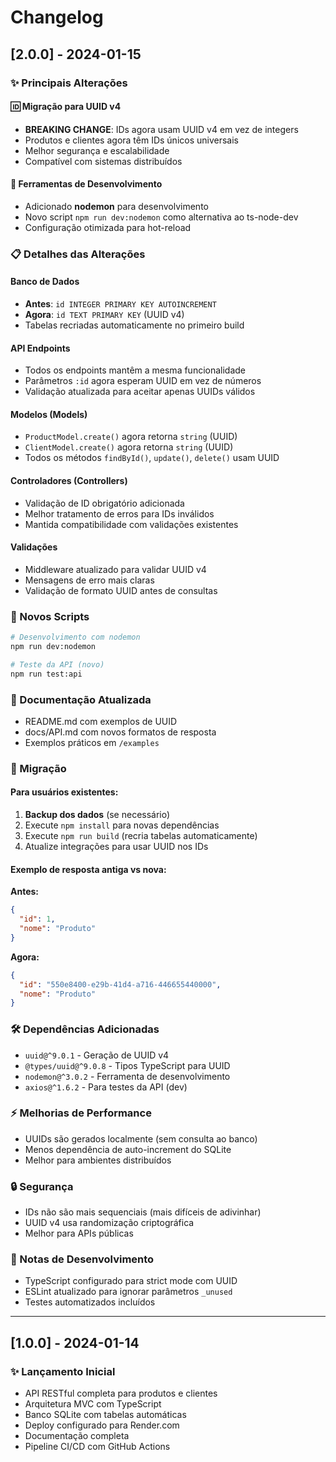 # Changelog

## [2.0.0] - 2024-01-15

### ✨ Principais Alterações

#### 🆔 Migração para UUID v4
- **BREAKING CHANGE**: IDs agora usam UUID v4 em vez de integers
- Produtos e clientes agora têm IDs únicos universais
- Melhor segurança e escalabilidade
- Compatível com sistemas distribuídos

#### 🔧 Ferramentas de Desenvolvimento
- Adicionado **nodemon** para desenvolvimento
- Novo script `npm run dev:nodemon` como alternativa ao ts-node-dev
- Configuração otimizada para hot-reload

### 📋 Detalhes das Alterações

#### Banco de Dados
- **Antes**: `id INTEGER PRIMARY KEY AUTOINCREMENT`
- **Agora**: `id TEXT PRIMARY KEY` (UUID v4)
- Tabelas recriadas automaticamente no primeiro build

#### API Endpoints
- Todos os endpoints mantêm a mesma funcionalidade
- Parâmetros `:id` agora esperam UUID em vez de números
- Validação atualizada para aceitar apenas UUIDs válidos

#### Modelos (Models)
- `ProductModel.create()` agora retorna `string` (UUID)
- `ClientModel.create()` agora retorna `string` (UUID)
- Todos os métodos `findById()`, `update()`, `delete()` usam UUID

#### Controladores (Controllers)
- Validação de ID obrigatório adicionada
- Melhor tratamento de erros para IDs inválidos
- Mantida compatibilidade com validações existentes

#### Validações
- Middleware atualizado para validar UUID v4
- Mensagens de erro mais claras
- Validação de formato UUID antes de consultas

### 🚀 Novos Scripts

```bash
# Desenvolvimento com nodemon
npm run dev:nodemon

# Teste da API (novo)
npm run test:api
```

### 📖 Documentação Atualizada

- README.md com exemplos de UUID
- docs/API.md com novos formatos de resposta
- Exemplos práticos em `/examples`

### 🔄 Migração

#### Para usuários existentes:
1. **Backup dos dados** (se necessário)
2. Execute `npm install` para novas dependências
3. Execute `npm run build` (recria tabelas automaticamente)
4. Atualize integrações para usar UUID nos IDs

#### Exemplo de resposta antiga vs nova:

**Antes:**
```json
{
  "id": 1,
  "nome": "Produto"
}
```

**Agora:**
```json
{
  "id": "550e8400-e29b-41d4-a716-446655440000",
  "nome": "Produto"
}
```

### 🛠️ Dependências Adicionadas

- `uuid@^9.0.1` - Geração de UUID v4
- `@types/uuid@^9.0.8` - Tipos TypeScript para UUID
- `nodemon@^3.0.2` - Ferramenta de desenvolvimento
- `axios@^1.6.2` - Para testes da API (dev)

### ⚡ Melhorias de Performance

- UUIDs são gerados localmente (sem consulta ao banco)
- Menos dependência de auto-increment do SQLite
- Melhor para ambientes distribuídos

### 🔒 Segurança

- IDs não são mais sequenciais (mais difíceis de adivinhar)
- UUID v4 usa randomização criptográfica
- Melhor para APIs públicas

### 📝 Notas de Desenvolvimento

- TypeScript configurado para strict mode com UUID
- ESLint atualizado para ignorar parâmetros `_unused`
- Testes automatizados incluídos

---

## [1.0.0] - 2024-01-14

### ✨ Lançamento Inicial

- API RESTful completa para produtos e clientes
- Arquitetura MVC com TypeScript
- Banco SQLite com tabelas automáticas
- Deploy configurado para Render.com
- Documentação completa
- Pipeline CI/CD com GitHub Actions
